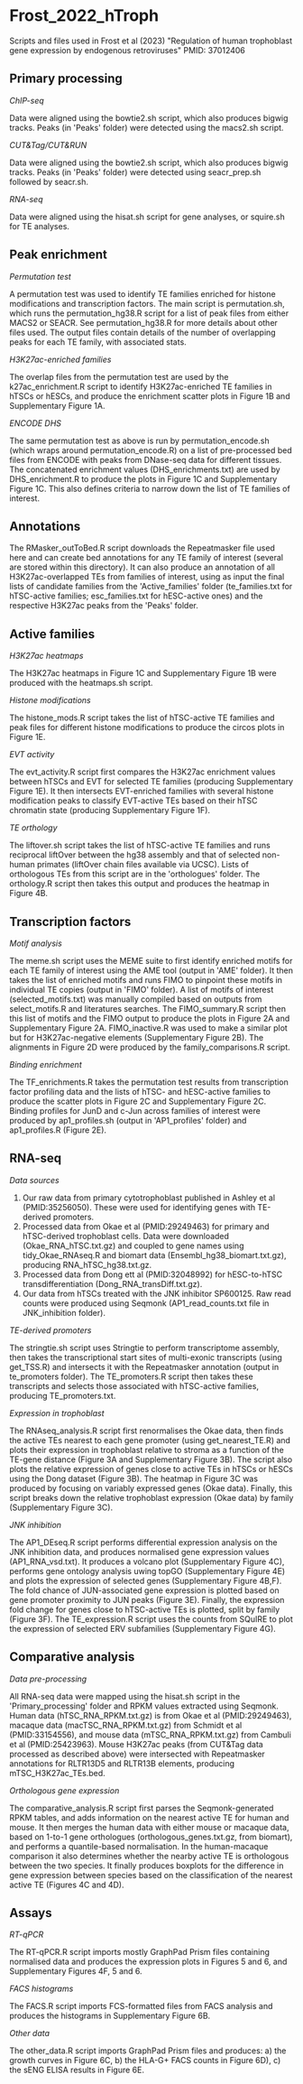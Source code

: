 # Frost_2022_hTroph

Scripts and files used in Frost et al (2023) "Regulation of human trophoblast gene expression by endogenous retroviruses" PMID: 37012406


## Primary processing

*ChIP-seq*

Data were aligned using the bowtie2.sh script, which also produces bigwig tracks. Peaks (in 'Peaks' folder) were detected using the macs2.sh script.

*CUT&Tag/CUT&RUN*

Data were aligned using the bowtie2.sh script, which also produces bigwig tracks. Peaks (in 'Peaks' folder) were detected using seacr_prep.sh followed by seacr.sh.

*RNA-seq*

Data were aligned using the hisat.sh script for gene analyses, or squire.sh for TE analyses.


## Peak enrichment

*Permutation test*

A permutation test was used to identify TE families enriched for histone modifications and transcription factors. The main script is permutation.sh, which runs the permutation_hg38.R script for a list of peak files from either MACS2 or SEACR. See permutation_hg38.R for more details about other files used. The output files contain details of the number of overlapping peaks for each TE family, with associated stats.

*H3K27ac-enriched families*

The overlap files from the permutation test are used by the k27ac_enrichment.R script to identify H3K27ac-enriched TE families in hTSCs or hESCs, and produce the enrichment scatter plots in Figure 1B and Supplementary Figure 1A.

*ENCODE DHS*

The same permutation test as above is run by permutation_encode.sh (which wraps around permutation_encode.R) on a list of pre-processed bed files from ENCODE with peaks from DNase-seq data for different tissues. The concatenated enrichment values (DHS_enrichments.txt) are used by DHS_enrichment.R to produce the plots in Figure 1C and Supplementary Figure 1C. This also defines criteria to narrow down the list of TE families of interest.


## Annotations

The RMasker_outToBed.R script downloads the Repeatmasker file used here and can create bed annotations for any TE family of interest (several are stored within this directory). It can also produce an annotation of all H3K27ac-overlapped TEs from families of interest, using as input the final lists of candidate families from the 'Active_families' folder (te_families.txt for hTSC-active families; esc_families.txt for hESC-active ones) and the respective H3K27ac peaks from the 'Peaks' folder.


## Active families

*H3K27ac heatmaps*

The H3K27ac heatmaps in Figure 1C and Supplementary Figure 1B were produced with the heatmaps.sh script.

*Histone modifications*

The histone_mods.R script takes the list of hTSC-active TE families and peak files for different histone modifications to produce the circos plots in Figure 1E.

*EVT activity*

The evt_activity.R script first compares the H3K27ac enrichment values between hTSCs and EVT for selected TE families (producing Supplementary Figure 1E). It then intersects EVT-enriched families with several histone modification peaks to classify EVT-active TEs based on their hTSC chromatin state (producing Supplementary Figure 1F).

*TE orthology*

The liftover.sh script takes the list of hTSC-active TE families and runs reciprocal liftOver between the hg38 assembly and that of selected non-human primates (liftOver chain files available via UCSC). Lists of orthologous TEs from this script are in the 'orthologues' folder. The orthology.R script then takes this output and produces the heatmap in Figure 4B.


## Transcription factors

*Motif analysis*

The meme.sh script uses the MEME suite to first identify enriched motifs for each TE family of interest using the AME tool (output in 'AME' folder). It then takes the list of enriched motifs and runs FIMO to pinpoint these motifs in individual TE copies (output in 'FIMO' folder). A list of motifs of interest (selected_motifs.txt) was manually compiled based on outputs from select_motifs.R and literatures searches. The FIMO_summary.R script then this list of motifs and the FIMO output to produce the plots in Figure 2A and Supplementary Figure 2A. FIMO_inactive.R was used to make a similar plot but for H3K27ac-negative elements (Supplementary Figure 2B). The alignments in Figure 2D were produced by the family_comparisons.R script.

*Binding enrichment*

The TF_enrichments.R takes the permutation test results from transcription factor profiling data and the lists of hTSC- and hESC-active families to produce the scatter plots in Figure 2C and Supplementary Figure 2C. Binding profiles for JunD and c-Jun across families of interest were produced by ap1_profiles.sh (output in 'AP1_profiles' folder) and ap1_profiles.R (Figure 2E).


## RNA-seq

*Data sources*

1. Our raw data from primary cytotrophoblast published in Ashley et al (PMID:35256050). These were used for identifying genes with TE-derived promoters.
2. Processed data from Okae et al (PMID:29249463) for primary and hTSC-derived trophoblast cells. Data were downloaded (Okae_RNA_hTSC.txt.gz) and coupled to gene names using tidy_Okae_RNAseq.R and biomart data (Ensembl_hg38_biomart.txt.gz), producing RNA_hTSC_hg38.txt.gz.
3. Processed data from Dong ett al (PMID:32048992) for hESC-to-hTSC transdifferentiation (Dong_RNA_transDiff.txt.gz).
4. Our data from hTSCs treated with the JNK inhibitor SP600125. Raw read counts were produced using Seqmonk (AP1_read_counts.txt file in JNK_inhibition folder).

*TE-derived promoters*

The stringtie.sh script uses Stringtie to perform transcriptome assembly, then takes the transcriptional start sites of multi-exonic transcripts (using get_TSS.R) and intersects it with the Repeatmasker annotation (output in te_promoters folder). The TE_promoters.R script then takes these transcripts and selects those associated with hTSC-active families, producing TE_promoters.txt.


*Expression in trophoblast*

The RNAseq_analysis.R script first renormalises the Okae data, then finds the active TEs nearest to each gene promoter (using get_nearest_TE.R) and plots their expression in trophoblast relative to stroma as a function of the TE-gene distance (Figure 3A and Supplementary Figure 3B). The script also plots the relative expression of genes close to active TEs in hTSCs or hESCs using the Dong dataset (Figure 3B). The heatmap in Figure 3C was produced by focusing on variably expressed genes (Okae data). Finally, this script breaks down the relative trophoblast expression (Okae data) by family (Supplementary Figure 3C).

*JNK inhibition*

The AP1_DEseq.R script performs differential expression analysis on the JNK inhibition data, and produces normalised gene expression values (AP1_RNA_vsd.txt). It produces a volcano plot (Supplementary Figure 4C), performs gene ontology analysis uwing topGO (Supplementary Figure 4E) and plots the expression of selected genes (Supplementary Figure 4B,F). The fold chance of JUN-associated gene expression is plotted based on gene promoter proximity to JUN peaks (Figure 3E). Finally, the expression fold change for genes close to hTSC-active TEs is plotted, split by family (Figure 3F). The TE_expression.R script uses the counts from SQuIRE to plot the expression of selected ERV subfamilies (Supplementary Figure 4G).


## Comparative analysis

*Data pre-processing*

All RNA-seq data were mapped using the hisat.sh script in the 'Primary_processing' folder and RPKM values extracted using Seqmonk. Human data (hTSC_RNA_RPKM.txt.gz) is from Okae et al (PMID:29249463), macaque data (macTSC_RNA_RPKM.txt.gz) from Schmidt et al (PMID:33154556), and mouse data (mTSC_RNA_RPKM.txt.gz) from Cambuli et al (PMID:25423963). Mouse H3K27ac peaks (from CUT&Tag data processed as described above) were intersected with Repeatmasker annotations for RLTR13D5 and RLTR13B elements, producing mTSC_H3K27ac_TEs.bed.

*Orthologous gene expression*

The comparative_analysis.R script first parses the Seqmonk-generated RPKM tables, and adds information on the nearest active TE for human and mouse. It then merges the human data with either mouse or macaque data, based on 1-to-1 gene orthologues (orthologous_genes.txt.gz, from biomart), and performs a quantile-based normalisation. In the human-macaque comparison it also determines whether the nearby active TE is orthologous between the two species. It finally produces boxplots for the difference in gene expression between species based on the classification of the nearest active TE (Figures 4C and 4D).


## Assays

*RT-qPCR*

The RT-qPCR.R script imports mostly GraphPad Prism files containing normalised data and produces the expression plots in Figures 5 and 6, and Supplementary Figures 4F, 5 and 6.

*FACS histograms*

The FACS.R script imports FCS-formatted files from FACS analysis and produces the histograms in Supplementary Figure 6B.

*Other data*

The other_data.R script imports GraphPad Prism files and produces: a) the growth curves in Figure 6C, b) the HLA-G+ FACS counts in Figure 6D), c) the sENG ELISA results in Figure 6E.



